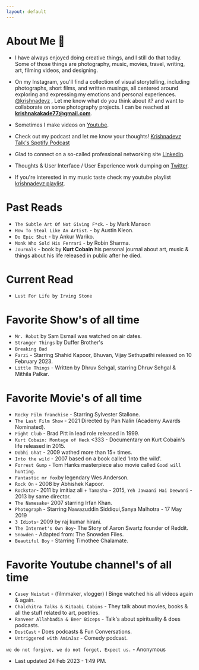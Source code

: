 ```yaml
---
layout: default
---
```


# About Me 📝

* I have always enjoyed doing creative things, and I still do that today. Some of those things are photography, music, movies, travel, writing, art, filming videos, and designing.

* On my Instagram, you'll find a collection of visual storytelling, including photographs, short films, and written musings, all centered around exploring and expressing my emotions and personal experiences. [@krishnadevz](https://www.instagram.com/krishnadevz/) , Let me know what do you think about it? and want to collaborate on some photography projects. I can be reached at **krishnakakade77@gmail.com**. 

* Sometimes I make videos on [Youtube](https://www.youtube.com/channel/UCTtvSf6G8KHpeh2i8t48PsQ).

* Check out my podcast and let me know your thoughts! [Krishnadevz Talk's Spotify Podcast](https://open.spotify.com/show/7G3FrrDdYnYRnzGghcwCyB)

* Glad to connect on a so-called professional networking site [Linkedin](https://www.linkedin.com/in/krishnakakade/).

* Thoughts & User Interface / User Experience work dumping on [Twitter](https://twitter.com/krishnadevz).

* If you're interested in my music taste check my youtube playlist [krishnadevz playlist](https://youtube.com/playlist?list=PLpgxnKQJjhelT86IP_4S-DNQWHNIpaxYo).

# Past Reads
* `The Subtle Art Of Not Giving F*ck`. - by Mark Manson
* `How To Steal Like An Artist`. - by Austin Kleon.
* `Do Epic Shit` - by Ankur Wariko.
* `Monk Who Sold His Ferrari` - by Robin Sharma.
* `Journals` - book by **Kurt Cobain** his personal journal about art, music & things about his life released in public after he died.
    
# Current Read

* `Lust For Life by Irving Stone`

# Favorite Show's of all time 
* `Mr. Robot` by Sam Esmail was watched on air dates.
* `Stranger Things` by Duffer Brother's
* `Breaking Bad`
* `Farzi` - Starring Shahid Kapoor, Bhuvan, Vijay Sethupathi released on 10 February 2023.
* `Little Things` - Written by Dhruv Sehgal, starring Dhruv Sehgal & Mithila Palkar.
# Favorite Movie's of all time 
* `Rocky Film franchise` - Starring Sylvester Stallone.
* `The Last Film Show` - 2021 Directed by Pan Nalin (Academy Awards Nominated).
* `Fight Club` - Brad Pitt in lead role released in 1999.
* `Kurt Cobain: Montage of Heck` <333 - Documentary on Kurt Cobain's life released in 2015. 
* `Dobhi Ghat` - 2009 wathed more than 15+ times.
* `Into the wild` - 2007 based on a book called 'Into the wild'.
* `Forrest Gump` - Tom Hanks masterpiece also movie called `Good will hunting`.
* `Fantastic mr fox`by legendary Wes Anderson.
* `Rock On` - 2008 by Abhishek Kapoor.
* `Rockstar`- 2011 by imitiaz ali + `Tamasha` - 2015, `Yeh Jawaani Hai Deewani` - 2013 by same director. 
* `The Namesake`- 2007 starring Irfan Khan.
* `Photograph` - Starring Nawazuddin Siddiqui,Sanya Malhotra - 17 May 2019 
* `3 Idiots`- 2009 by raj kumar hirani. 
* `The Internet's Own Boy`- The Story of Aaron Swartz founder of Reddit.
* `Snowden` - Adapted from: The Snowden Files.
* `Beautiful Boy` - Starring Timothee Chalamate.

# Favorite Youtube channel's of all time 
* `Casey Neistat` - (filmmaker, vlogger) I Binge watched his all videos again & again.
* `Chalchitra Talks & Kitaabi Cabins` - They talk about movies, books & all the stuff related to art, poetries.
* `Ranveer Allahbadia & Beer Biceps` - Talk's about spirituality & does podcasts.
* `DostCast` - Does podcasts & Fun Conversations.
* `Untriggered with AminJaz` - Comedy podcast.

`we do not forgive, we do not forget, Expect us.` - Anonymous

* Last updated 24 Feb 2023 - 1:49 PM. 

